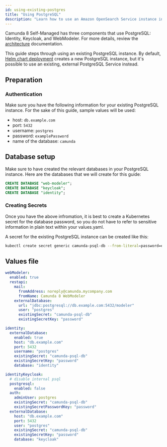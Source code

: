 ```yaml
---
id: using-existing-postgres
title: "Using PostgreSQL"
description: "Learn how to use an Amazon OpenSearch Service instance in Camunda 8 Self-Managed deployment."
---
```


Camunda 8 Self-Managed has three components that use PostgreSQL: Identity, Keycloak, and WebModeler. For more details, review the [architecture](../../about-self-managed.md#architecture) documentation.

This guide steps through using an existing PostgreSQL instance. By default, [Helm chart deployment](/self-managed/setup/overview.md) creates a new PostgreSQL instance, but it's possible to use an existing, external PostgreSQL Service instead.

## Preparation

### Authentication

Make sure you have the following information for your existing PostgreSQL instance. For the sake of this guide, sample values will be used:

- host: `db.example.com`
- port: `5432`
- username: `postgres`
- password: `examplePassword`
- name of the database: `camunda`

## Database setup

Make sure to have created the relevant databases in your PostgreSQL instance. Here are the databases that we will create for this guide:

```SQL
CREATE DATABASE "web-modeler";
CREATE DATABASE "keycloak";
CREATE DATABASE "identity";
```

### Creating Secrets

Once you have the above infromation, it is best to create a Kubernetes secret for the database password, so you do not have to refer to sensitive information in plain text within your values.yaml.

A secret for the existing PostgreSQL instance can be created like this:

```bash
kubectl create secret generic camunda-psql-db --from-literal=password=examplePassword -n camunda
```

## Values file

```yaml
webModeler:
  enabled: true
  restapi:
    mail:
      fromAddress: noreply@camunda.mycompany.com
      fromName: Camunda 8 WebModeler
    externalDatabase:
      url: "jdbc:postgresql://db.example.com:5432/modeler"
      user: "postgres"
      existingSecret: "camunda-psql-db"
      existingSecretKey: "password"

identity:
  externalDatabase:
    enabled: true
    host: "db.example.com"
    port: 5432
    username: "postgres"
    existingSecret: "camunda-psql-db"
    existingSecretKey: "password"
    database: "identity"

identityKeycloak:
  # disable internal psql
  postgresql:
    enabled: false
  auth:
    adminUser: postgres
    existingSecret: "camunda-psql-db"
    existingSecretPasswordKey: "password"
  externalDatabase:
    host: "db.example.com"
    port: 5432
    user: "postgres"
    existingSecret: "camunda-psql-db"
    existingSecretKey: "password"
    database: "keycloak"
```
